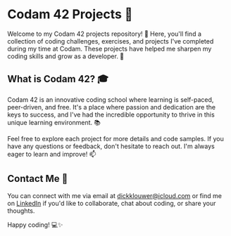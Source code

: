 # Codam 42 Projects 🚀

Welcome to my Codam 42 projects repository! 👋 Here, you'll find a collection of coding challenges, exercises, and projects I've completed during my time at Codam. These projects have helped me sharpen my coding skills and grow as a developer. 🌟

## What is Codam 42? 🎓

Codam 42 is an innovative coding school where learning is self-paced, peer-driven, and free. It's a place where passion and dedication are the keys to success, and I've had the incredible opportunity to thrive in this unique learning environment. 📚

Feel free to explore each project for more details and code samples. If you have any questions or feedback, don't hesitate to reach out. I'm always eager to learn and improve! 📫

## Contact Me 📧

You can connect with me via email at [dickklouwer@icloud.com](mailto:your_email@example.com) or find me on [LinkedIn](your_linkedin_profile_link) if you'd like to collaborate, chat about coding, or share your thoughts.

Happy coding! 💻✨
